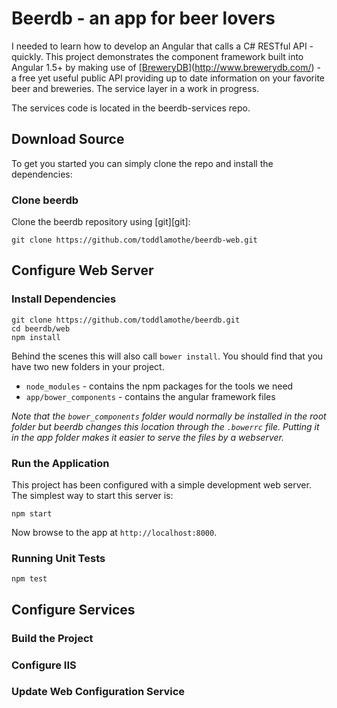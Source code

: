 # Beerdb - an app for beer lovers

I needed to learn how to develop an Angular that calls a C# RESTful API - quickly. This project demonstrates the component framework built into Angular 1.5+ by making use of [[BreweryDB](http://www.brewerydb.com/)](http://www.brewerydb.com/) - a free yet useful public API providing up to date information on your favorite beer and breweries. The service layer in a work in progress.

The services code is located in the beerdb-services repo.

## Download Source

To get you started you can simply clone the repo and install the dependencies:

### Clone beerdb

Clone the beerdb repository using [git][git]:

```
git clone https://github.com/toddlamothe/beerdb-web.git
```

## Configure Web Server

### Install Dependencies

```
git clone https://github.com/toddlamothe/beerdb.git
cd beerdb/web
npm install
```

Behind the scenes this will also call `bower install`.  You should find that you have two new
folders in your project.

* `node_modules` - contains the npm packages for the tools we need
* `app/bower_components` - contains the angular framework files

*Note that the `bower_components` folder would normally be installed in the root folder but
beerdb changes this location through the `.bowerrc` file.  Putting it in the app folder makes
it easier to serve the files by a webserver.*

### Run the Application

This project has been configured with a simple development web server.  The simplest way to start
this server is:

```
npm start
```

Now browse to the app at `http://localhost:8000`.

### Running Unit Tests

```
npm test
```

## Configure Services

### Build the Project

### Configure IIS

### Update Web Configuration Service
